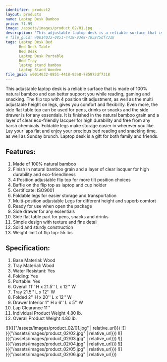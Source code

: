 ```yaml
---
identifier: product2
layout: products
name: Laptop Desk Bamboo
price: 71.99
image: /assets/images/product_02/01.jpg
description: "This adjustable laptop desk is a reliable surface that is made of 100% natural bamboo and can better support you while reading, gaming and snacking. The flip top with 4 position tilt adjustment, as well as the multi adjustable height on legs,"
# file_guid: w0014032-0851-4418-93e8-785975df7318
tags: Laptop Desk Bed
      Bed Desk Table
      Bed Desk
      Laptop Desk Portable
      Bed Tray
      laptop stand bamboo
      Laptop Stand Wooden
file_guid: w0014032-0851-4418-93e8-785975df7318
---
```

This adjustable laptop desk is a reliable surface that is made of 100% natural bamboo and can better support you while reading, gaming and snacking. The flip top with 4 position tilt adjustment, as well as the multi adjustable height on legs, gives you comfort and flexibility. Even more, the side flat table top can be used for pens, drinks or snacks and the side drawer is for any essentials. It is finished in the natural bamboo grain and a layer of clear eco-friendly lacquer for high durability and free from any harsh chemicals. Foldable legs make storage easier in wherever you like. Lay your laps flat and enjoy your precious bed reading and snacking time, as well as Sunday brunch. Laptop desk is a gift for both family and friends.


## Features:

1. Made of 100% natural bamboo
2. Finish in natural bamboo grain and a layer of clear lacquer for high durability and eco-friendliness
3. 4 Position adjustable flip top for more tilt position choices
4. Baffle on the flip top as laptop and cup holder
5. Certificate: ISO9001
6. Foldable legs for easier storage and transportation
7. Multi-position adjustable Legs for different height and superb comfort
8. Ready for use when open the package
9. Side drawer for any essentials
10. Side flat table part for pens, snacks and drinks
11. Simple design with texture and fine detail
12. Solid and sturdy construction
13. Weight limit of flip top: 55 lbs


## Specification:

1. Base Material: Wood
2. Tray Material: Wood
3. Water Resistant: Yes
4. Folding: Yes
5. Portable: Yes
6. Overall 11'' H x 21.5'' L x 12'' W
7. Tray 21.5'' L x 12'' W
8. Folded 2'' H x 20'' L x 12'' W
9. Drawer Interior 1'' H x 6'' L x 5'' W
10. Lap Clearance 11''
11. Individual Product Weight 4.80 lb.
12. Overall Product Weight 4.80 lb.

![]({{"/assets/images/product_02/01.jpg" | relative_url}})
![]({{"/assets/images/product_02/02.jpg" | relative_url}})
![]({{"/assets/images/product_02/03.jpg" | relative_url}})
![]({{"/assets/images/product_02/04.jpg" | relative_url}})
![]({{"/assets/images/product_02/05.jpg" | relative_url}})
![]({{"/assets/images/product_02/06.jpg" | relative_url}})

<div class="powr-reviews" id="caf6c2b8_1589127967"></div><script src="https://www.powr.io/powr.js?platform=embed"></script>